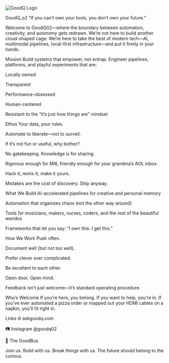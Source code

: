 ![GoodQ Logo](assets/you-are-goodqo2b-square.png)

GoodQ_o2
“If you can’t own your tools, you don’t own your future.”

Welcome to GoodQ02—where the boundary between automation, creativity, and autonomy gets redrawn.
We’re not here to build another cloud-shaped cage. We’re here to take the best of modern tech—AI, multimodal pipelines, local-first infrastructure—and put it firmly in your hands.

Mission
Build systems that empower, not entrap.
Engineer pipelines, platforms, and playful experiments that are:

Locally owned

Transparent

Performance-obsessed

Human-centered

Resistant to the “it’s just how things are” mindset

Ethos
Your data, your rules.

Automate to liberate—not to surveil.

If it’s not fun or useful, why bother?

No gatekeeping. Knowledge is for sharing.

Rigorous enough for MI6, friendly enough for your grandma’s AOL inbox.

Hack it, remix it, make it yours.

Mistakes are the cost of discovery. Ship anyway.

What We Build
AI-accelerated pipelines for creative and personal memory

Automation that organizes chaos (not the other way around)

Tools for musicians, makers, nurses, coders, and the rest of the beautiful weirdos

Frameworks that let you say: “I own this. I get this.”

How We Work
Push often.

Document well (but not too well).

Prefer clever over complicated.

Be excellent to each other.

Open door. Open mind.

Feedback isn’t just welcome—it’s standard operating procedure.

Who’s Welcome
If you’re here, you belong.
If you want to help, you’re in.
If you’ve ever automated a pizza order or mapped out your HDMI cables on a napkin, you’ll fit right in.

Links
🌐 askgoodq.com

📷 Instagram @goodq02

🚌 The GoodBus

Join us. Build with us. Break things with us. The future should belong to the curious.
